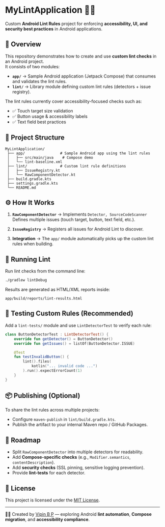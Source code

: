 # MyLintApplication 🕵️‍♂️

Custom **Android Lint Rules** project for enforcing **accessibility, UI, and security best practices** in Android applications.

## 📌 Overview

This repository demonstrates how to create and use **custom lint checks** in an Android project.  
It consists of two modules:

- **`app/`** → Sample Android application (Jetpack Compose) that consumes and validates the lint rules.
- **`lint/`** → Library module defining custom lint rules (detectors + issue registry).

The lint rules currently cover accessibility-focused checks such as:

- ✅ Touch target size validation  
- ✅ Button usage & accessibility labels  
- ✅ Text field best practices  

## 📂 Project Structure

```
MyLintApplication/
 ├── app/                # Sample Android app using the lint rules
 │   ├── src/main/java    # Compose demo
 │   └── lint-baseline.xml
 ├── lint/               # Custom lint rule definitions
 │   ├── IssueRegistry.kt
 │   └── RawComponentDetector.kt
 ├── build.gradle.kts
 ├── settings.gradle.kts
 └── README.md
```

## ⚙️ How It Works

1. **`RawComponentDetector`** → Implements `Detector, SourceCodeScanner`  
   Defines multiple issues (touch target, button, text field, etc.).

2. **`IssueRegistry`** → Registers all issues for Android Lint to discover.

3. **Integration** → The `app/` module automatically picks up the custom lint rules when building.

## 🚀 Running Lint

Run lint checks from the command line:

```bash
./gradlew lintDebug
```

Results are generated as HTML/XML reports inside:

```
app/build/reports/lint-results.html
```

## 🧪 Testing Custom Rules (Recommended)

Add a `lint-tests/` module and use `LintDetectorTest` to verify each rule:

```kotlin
class ButtonDetectorTest : LintDetectorTest() {
    override fun getDetector() = ButtonDetector()
    override fun getIssues() = listOf(ButtonDetector.ISSUE)

    @Test
    fun testInvalidButton() {
        lint().files(
            kotlin("... invalid code ...")
        ).run().expectErrorCount(1)
    }
}
```

## 📦 Publishing (Optional)

To share the lint rules across multiple projects:

- Configure `maven-publish` in `lint/build.gradle.kts`.
- Publish the artifact to your internal Maven repo / GitHub Packages.

## 🔮 Roadmap

- Split `RawComponentDetector` into multiple detectors for readability.  
- Add **Compose-specific checks** (e.g., `Modifier.semantics`, `contentDescription`).  
- Add **security checks** (SSL pinning, sensitive logging prevention).  
- Provide **lint-tests** for each detector.  

## 📜 License

This project is licensed under the [MIT License](LICENSE).

---

👨‍💻 Created by [Vipin B P](https://github.com/vipinbpkyr) — exploring Android **lint automation**, **Compose migration**, and **accessibility compliance**.
